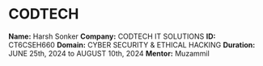 # CODTECH


**Name:** Harsh Sonker
**Company:** CODTECH IT SOLUTIONS
**ID:** CT6CSEH660
**Domain:** CYBER SECURITY & ETHICAL HACKING
**Duration:** JUNE 25th, 2024 to AUGUST 10th, 2024
**Mentor:** Muzammil

